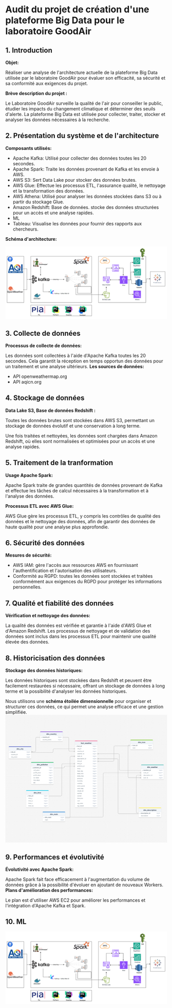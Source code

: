# Audit du projet de création d'une plateforme Big Data pour le laboratoire GoodAir

## 1. Introduction
**Objet:**

Réaliser une analyse de l'architecture actuelle de la plateforme Big Data utilisée par le laboratoire GoodAir pour évaluer son efficacité, sa sécurité et sa conformité aux exigences du projet.
            
**Brève description du projet :**

Le Laboratoire GoodAir surveille la qualité de l'air pour conseiller le public, étudier les impacts du changement climatique et déterminer des seuils d'alerte. La plateforme Big Data est utilisée pour collecter, traiter, stocker et analyser les données nécessaires à la recherche.
## 2. Présentation du système et de l'architecture

**Composants utilisés:**

- Apache Kafka: Utilisé pour collecter des données toutes les 20 secondes.
- Apache Spark: Traite les données provenant de Kafka et les envoie à AWS.
- AWS S3: Sert Data Lake pour stocker des données brutes.
- AWS Glue: Effectue les processus ETL, l'assurance qualité, le nettoyage et la transformation des données.
- AWS Athena: Utilisé pour analyser les données stockées dans S3 ou à partir du stockage Glue.
- Amazon Redshift: Base de données. stocke des données structurées pour un accès et une analyse rapides.
- ML 
- Tableau: Visualise les données pour fournir des rapports aux chercheurs.

**Schéma d'architecture:**

![Image caption](/images/Archi.png)


## 3. Collecte de données

**Processus de collecte de données:**

Les données sont collectées à l'aide d'Apache Kafka toutes les 20 secondes. Cela garantit la réception en temps opportun des données pour un traitement et une analyse ultérieurs.
**Les sources de données:**

- API openweathermap.org
- API aqicn.org

## 4. Stockage de données

**Data Lake S3, Base de données Redshift :**

Toutes les données brutes sont stockées dans AWS S3, permettant un stockage de données évolutif et une conservation à long terme.

Une fois traitées et nettoyées, les données sont chargées dans Amazon Redshift, où elles sont normalisées et optimisées pour un accès et une analyse rapides.

## 5. Traitement de la tranformation



**Usage Apache Spark:**

Apache Spark traite de grandes quantités de données provenant de Kafka et effectue les tâches de calcul nécessaires à la transformation et à l'analyse des données.

**Processus ETL avec AWS Glue:**

AWS Glue gère les processus ETL, y compris les contrôles de qualité des données et le nettoyage des données, afin de garantir des données de haute qualité pour une analyse plus approfondie.
## 6. Sécurité des données

**Mesures de sécurité:**

- AWS IAM: gère l'accès aux ressources AWS en fournissant l'authentification et l'autorisation des utilisateurs.
- Conformité au RGPD: toutes les données sont stockées et traitées conformément aux exigences du RGPD pour protéger les informations personnelles.

## 7. Qualité et fiabilité des données

**Vérification et nettoyage des données:**

La qualité des données est vérifiée et garantie à l'aide d'AWS Glue et d'Amazon Redshift. Les processus de nettoyage et de validation des données sont inclus dans les processus ETL pour maintenir une qualité élevée des données.
## 8. Historicisation des données



**Stockage des données historiques:**

Les données historiques sont stockées dans Redshift et peuvent être facilement restaurées si nécessaire, offrant un stockage de données à long terme et la possibilité d'analyser les données historiques.

Nous utilisons une **schéma étoilée dimensionnelle** pour organiser et structurer ces données, ce qui permet une analyse efficace et une gestion simplifiée.
![Image caption](/images/model.png)



## 9. Performances et évolutivité



**Évolutivité avec Apache Spark:**

Apache Spark fait face efficacement à l'augmentation du volume de données grâce à la possibilité d'évoluer en ajoutant de nouveaux Workers.
**Plans d'amélioration des performances:**


Le plan est d'utiliser AWS EC2 pour améliorer les performances et l'intégration d'Apache Kafka et Spark.

## 10. ML


![Image caption](/images/Archi.png)

